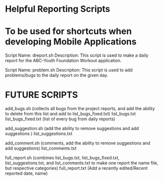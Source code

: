 # Helpful Reporting Scripts
# To be used for shortcuts when developing Mobile Applications

Script Name: dreport.sh
Description: This script is used to make a daily report for the ABC-Youth Foundation Workout application.

Script Name: problem.sh
Description: This script is used to add problems/bugs to the daily report on the given day.

FUTURE SCRIPTS
==============
add_bugs.sh (collects all bugs from the project reports, and add the ability to delete from this list and add to list_bugs_fixed.txt)
list_bugs.txt
list_bugs_fixed.txt (list of every bug from daily reports)

add_suggestion.sh (add the ability to remove suggestions and add suggestions )
list_suggestions.txt

add_comment.sh (comments, add the ability to remove suggestions and add suggestions)
list_comments.txt

full_report.sh (combines list_bugs.txt, list_bugs_fixed.txt, list_suggestions.txt, and list_comments.txt to make one report the name file, but respective categories)
full_report.txt (Add a recently edited/Recent reported date, name)




